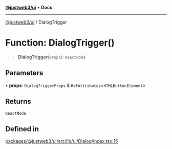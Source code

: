 [**@justweb3/ui**](../README.md) • **Docs**

***

[@justweb3/ui](../globals.md) / DialogTrigger

# Function: DialogTrigger()

> **DialogTrigger**(`props`): `ReactNode`

## Parameters

• **props**: `DialogTriggerProps` & `RefAttributes`\<`HTMLButtonElement`\>

## Returns

`ReactNode`

## Defined in

[packages/@justweb3/ui/src/lib/ui/Dialog/index.tsx:15](https://github.com/JustaName-id/JustaName-sdk/blob/dc845c10af242e3ca87d95ef392516ac0bfa8b95/packages/@justweb3/ui/src/lib/ui/Dialog/index.tsx#L15)
